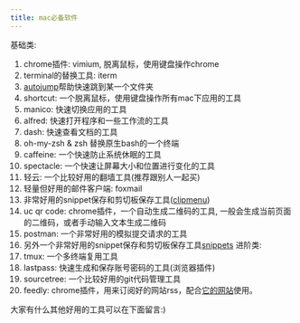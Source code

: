 ```yaml
---
title: mac必备软件
---
```

基础类:  
1. chrome插件: vimium, 脱离鼠标，使用键盘操作chrome
2. terminal的替换工具: iterm
3. [autojump](https://github.com/wting/autojump)帮助快速跳到某一个文件夹
4. shortcut: 一个脱离鼠标，使用键盘操作所有mac下应用的工具
5. manico: 快速切换应用的工具
6. alfred: 快速打开程序和一些工作流的工具
7. dash: 快速查看文档的工具
8. oh-my-zsh & zsh 替换原生bash的一个终端
9. caffeine: 一个快速防止系统休眠的工具
10. spectacle: 一个快速让屏幕大小和位置进行变化的工具
11. 轻云: 一个比较好用的翻墙工具(推荐跟别人一起买)
12. 轻量但好用的邮件客户端: foxmail
13. 非常好用的snippet保存和剪切板保存工具([clipmenu](http://www.clipmenu.com/))
14. uc qr code: chrome插件，一个自动生成二维码的工具, 一般会生成当前页面的二维码，或者手动输入文本生成二维码
15. postman: 一个非常好用的模拟提交请求的工具
16. 另外一个非常好用的snippet保存和剪切板保存工具[snippets](http://snippets.me/)
进阶类:  
1. tmux: 一个多终端复用工具
2. lastpass: 快速生成和保存账号密码的工具(浏览器插件)
3. sourcetree: 一个比较好用的git代码管理工具
4. feedly: chrome插件，用来订阅好的网站rss，配合[它的网站](http://www.feedly.com/)使用。

大家有什么其他好用的工具可以在下面留言:)
